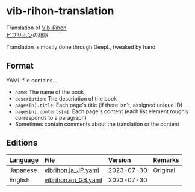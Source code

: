# vib-rihon-translation
Translation of [Vib-Rihon](https://archive.org/details/vib-rihon-scans)  
[ビブリホン](https://archive.org/details/vib-rihon-scans)の翻訳

Translation is mostly done through DeepL, tweaked by hand

## Format
YAML file contains...
- `name`: The name of the book
- `description`: The description of the book
- `pages[n].title`: Each page's title (if there isn't, assigned unique ID)
- `pages[n].contents[m]`: Each page's content (each list element roughly corresponds to a paragraph)
- Sometimes contain comments about the translation or the content

## Editions
|Language                |File                                      |Version   |Remarks |
|:-----------------------|:-----------------------------------------|:---------|:-------|
|Japanese                |[vibrihon.ja_JP.yaml](vibrihon.ja_JP.yaml)|2023-07-30|Original|
|English                 |[vibrihon.en_GB.yaml](vibrihon.en_GB.yaml)|2023-07-30|        |
